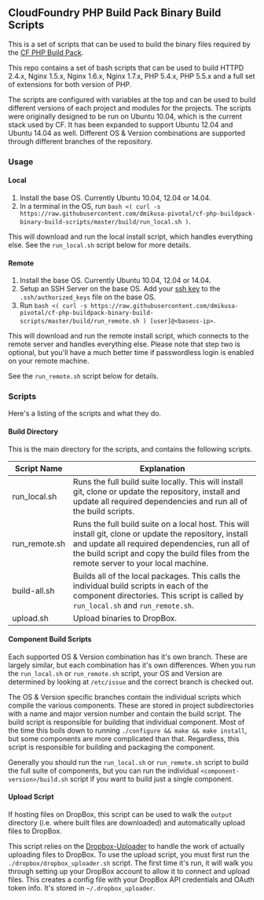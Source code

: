## CloudFoundry PHP Build Pack Binary Build Scripts

This is a set of scripts that can be used to build the binary files required by the [CF PHP Build Pack].

This repo contains a set of bash scripts that can be used to build HTTPD 2.4.x, Nginx 1.5.x, Nginx 1.6.x, Nginx 1.7.x, PHP 5.4.x, PHP 5.5.x and a full set of extensions for both version of PHP.  

The scripts are configured with variables at the top and can be used to build different versions of each project and modules for the projects.  The scripts were originally designed to be run on Ubuntu 10.04, which is the current stack used by CF.  It has been expanded to support Ubuntu 12.04 and Ubuntu 14.04 as well.  Different OS & Version combinations are supported through different branches of the repository.

### Usage

#### Local

 1. Install the base OS.  Currently Ubuntu 10.04, 12.04 or 14.04.
 2. In a terminal in the OS, run `bash <( curl -s https://raw.githubusercontent.com/dmikusa-pivotal/cf-php-buildpack-binary-build-scripts/master/build/run_local.sh )`.  

This will download and run the local install script, which handles everything else.  See the `run_local.sh` script below for more details.

#### Remote

 1. Install the base OS.  Currently Ubuntu 10.04, 12.04 or 14.04.
 2. Setup an SSH Server on the base OS.  Add your [ssh key] to the `.ssh/authorized_keys` file on the base OS.
 3. Run `bash <( curl -s https://raw.githubusercontent.com/dmikusa-pivotal/cf-php-buildpack-binary-build-scripts/master/build/run_remote.sh ) [user]@<baseos-ip>`.

This will download and run the remote install script, which connects to the remote server and handles everything else.  Please note that step two is optional, but you'll have a much better time if passwordless login is enabled on your remote machine.  

See the `run_remote.sh` script below for details.

### Scripts

Here's a listing of the scripts and what they do.

#### Build Directory

This is the main directory for the scripts, and contains the following scripts.

|   Script Name   |   Explanation                                                 |
| --------------- | --------------------------------------------------------------|
|  run_local.sh    | Runs the full build suite locally.  This will install git, clone or update the repository, install and update all required dependencies and run all of the build scripts. |
|  run_remote.sh   | Runs the full build suite on a local host.  This will install git, clone or update the repository, install and update all required dependencies, run all of the build script and copy the build files from the remote server to your local machine. |
|  build-all.sh    | Builds all of the local packages.  This calls the individual build scripts in each of the component directories.  This script is called by `run_local.sh` and `run_remote.sh`. |
|  upload.sh       | Upload binaries to DropBox. |

#### Component Build Scripts

Each supported OS & Version combination has it's own branch.  These are largely similar, but each combination has it's own differences.  When you run the `run_local.sh` or `run_remote.sh` script, your OS and Version are determined by looking at `/etc/issue` and the correct branch is checked out.

The OS & Version specific branches contain the individual scripts which compile the various components.  These are stored in project subdirectories with a name and major version number and contain the build script.  The build script is responsible for building that individual component.  Most of the time this boils down to running `./configure && make && make install`, but some components are more complicated than that.  Regardless, this script is responsible for building and packaging the component.

Generally you should run the `run_local.sh` or `run_remote.sh` script to build the full suite of components, but you can run the individual `<component-version>/build.sh` script if you want to build just a single component.

#### Upload Script

If hosting files on DropBox, this script can be used to walk the `output` directory (i.e. where built files are downloaded) and automatically upload files to DropBox.

This script relies on the [Dropbox-Uploader] to handle the work of actually uploading files to DropBox.  To use the upload script, you must first run the `./dropbox/dropbox_uploader.sh` script.  The first time it's run, it will walk you through setting up your DropBox account to allow it to connect and upload files.  This creates a config file with your DropBox API credentials and OAuth token info.  It's stored in `~/.dropbox_uploader`.


[CF PHP Build Pack]:https://github.com/dmikusa-pivotal/cf-php-build-pack
[ssh key]:https://www.debian.org/devel/passwordlessssh
[Dropbox-Uploader]:https://github.com/andreafabrizi/Dropbox-Uploader

